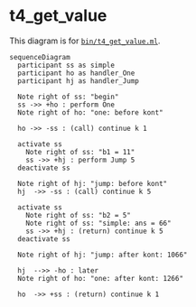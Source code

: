 # t4_get_value

This diagram is for [`bin/t4_get_value.ml`](https://github.com/arbipher/ocaml-examples/blob/master/ocaml5-play/bin/t4_get_value.ml).

```mermaid
sequenceDiagram
  participant ss as simple
  participant ho as handler_One
  participant hj as handler_Jump

  Note right of ss: "begin"
  ss ->> +ho : perform One
  Note right of ho: "one: before kont"

  ho ->> -ss : (call) continue k 1

  activate ss
    Note right of ss: "b1 = 11"
    ss ->> +hj : perform Jump 5
  deactivate ss  
  
  Note right of hj: "jump: before kont"
  hj  ->> -ss : (call) continue k 5

  activate ss
    Note right of ss: "b2 = 5"
    Note right of ss: "simple: ans = 66"
    ss ->> +hj : (return) continue k 5
  deactivate ss

  Note right of hj: "jump: after kont: 1066"

  hj  -->> -ho : later
  Note right of ho: "one: after kont: 1266"

  ho  ->> +ss : (return) continue k 1
```
